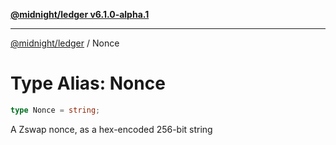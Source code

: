[**@midnight/ledger v6.1.0-alpha.1**](../README.md)

***

[@midnight/ledger](../globals.md) / Nonce

# Type Alias: Nonce

```ts
type Nonce = string;
```

A Zswap nonce, as a hex-encoded 256-bit string
